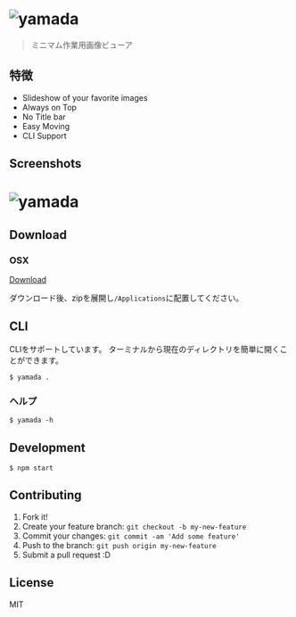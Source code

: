 # ![yamada](res/yamada.png)

> ミニマム作業用画像ビューア

## 特徴

- Slideshow of your favorite images
- Always on Top
- No Title bar
- Easy Moving
- CLI Support

## Screenshots

# ![yamada](res/screenshot.gif)


## Download

### OSX

[Download](https://github.com/akameco/yamada/releases)

ダウンロード後、zipを展開し`/Applications`に配置してください。

## CLI

CLIをサポートしています。
ターミナルから現在のディレクトリを簡単に開くことができます。

```
$ yamada .
```

### ヘルプ

```
$ yamada -h
```

## Development

```
$ npm start
```

## Contributing

1. Fork it!
2. Create your feature branch: `git checkout -b my-new-feature`
3. Commit your changes: `git commit -am 'Add some feature'`
4. Push to the branch: `git push origin my-new-feature`
5. Submit a pull request :D

## License

MIT
